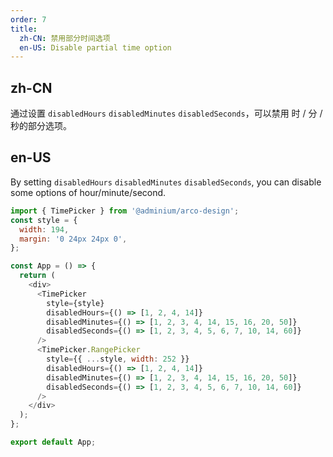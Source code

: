 ```yaml
---
order: 7
title:
  zh-CN: 禁用部分时间选项
  en-US: Disable partial time option
---
```


## zh-CN

通过设置 `disabledHours` `disabledMinutes` `disabledSeconds`，可以禁用 时 / 分 / 秒的部分选项。

## en-US

By setting `disabledHours` `disabledMinutes` `disabledSeconds`, you can disable some options of hour/minute/second.

```js
import { TimePicker } from '@adminium/arco-design';
const style = {
  width: 194,
  margin: '0 24px 24px 0',
};

const App = () => {
  return (
    <div>
      <TimePicker
        style={style}
        disabledHours={() => [1, 2, 4, 14]}
        disabledMinutes={() => [1, 2, 3, 4, 14, 15, 16, 20, 50]}
        disabledSeconds={() => [1, 2, 3, 4, 5, 6, 7, 10, 14, 60]}
      />
      <TimePicker.RangePicker
        style={{ ...style, width: 252 }}
        disabledHours={() => [1, 2, 4, 14]}
        disabledMinutes={() => [1, 2, 3, 4, 14, 15, 16, 20, 50]}
        disabledSeconds={() => [1, 2, 3, 4, 5, 6, 7, 10, 14, 60]}
      />
    </div>
  );
};

export default App;
```
